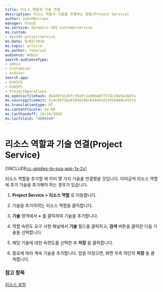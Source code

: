 ```yaml
---
title: 리소스 역할과 기술 연결
description: 리소스 역할과 기술을 연결하는 방법(Project Service)
author: JohnPBurrows
manager: kfend
ms.service: dynamics-365-customerservice
ms.custom:
- dyn365-projectservice
ms.date: 8/03/2018
ms.topic: article
ms.author: ruhercul
audience: Admin
search.audienceType:
- admin
- customizer
- enduser
search.app:
- D365CE
- D365PS
- ProjectOperations
ms.openlocfilehash: 0b4d5fe145fc39afc1a909e0ff274c19e9a36d7a
ms.sourcegitcommit: 5c4c9bf3ba018562d6cb3443c01d550489c415fa
ms.translationtype: HT
ms.contentlocale: ko-KR
ms.lasthandoff: 10/16/2020
ms.locfileid: "4080169"
---
```

# <a name="associate-skills-with-resource-roles-project-service"></a>리소스 역할과 기술 연결(Project Service)

[!INCLUDE[cc-applies-to-psa-app-1x-2x](../includes/cc-applies-to-psa-app-1x-2x.md)]

리소스 역할을 추가할 때 이미 몇 가지 기술을 연결했을 것입니다. 이따금씩 리소스 역할에 추가 기술을 추가해야 하는 경우가 있습니다.  
  
1.  **Project Service > 리소스 역할** 로 이동합니다.  
  
2.  기술을 추가하려는 리소스 역할을 클릭합니다.  
  
3.  **기술** 영역에서 **+** 를 클릭하여 기술을 추가합니다.  
  
4.  역할 숙련도 요구 사항 패널에서 **기술** 필드를 클릭하고, **검색** 버튼을 클릭한 다음 기술을 선택합니다.  
  
5.  해당 기술에 대한 숙련도를 선택한 후 **저장** 을 클릭합니다.  
  
6.  필요에 따라 계속 기술을 추가합니다. 업을 마쳤으면, 화면 우측 하단의 **저장** 을 클릭합니다.  
  
### <a name="see-also"></a>참고 항목  
 [리소스 설정](../psa/set-up-resources.md)
